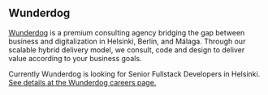 ## Wunderdog

[Wunderdog](https://www.wunderdog.io/) is a premium consulting agency bridging the gap between business and digitalization in Helsinki, Berlin, and Málaga. Through our scalable hybrid delivery model, we consult, code and design to deliver value according to your business goals.

Currently Wunderdog is looking for Senior Fullstack Developers in Helsinki. [See details at the Wunderdog careers page.](https://www.wunderdog.io/careers)
